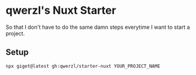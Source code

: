 # qwerzl's Nuxt Starter

So that I don't have to do the same damn steps everytime I want to start a project.

## Setup

```bash
npx giget@latest gh:qwerzl/starter-nuxt YOUR_PROJECT_NAME
```
